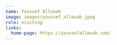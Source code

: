 ```yaml
---
name: Youssef Allouah
image: images/youssef_allouah.jpeg
role: visiting
links:
  home-page: https://youssefallouah.com/
---
```


